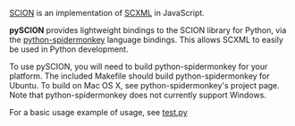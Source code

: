 [SCION](https://github.com/jbeard4/SCION) is an implementation of [SCXML](http://www.w3.org/TR/scxml/) in JavaScript. 

**pySCION** provides lightweight bindings to the SCION library for Python, via the [python-spidermonkey](https://github.com/davisp/python-spidermonkey) language bindings. This allows SCXML to easily be used in Python development.

To use pySCION, you will need to build python-spidermonkey for your platform. The included Makefile should build python-spidermonkey for Ubuntu. To build on Mac OS X, see python-spidermonkey's project page. Note that python-spidermonkey does not currently support Windows.

For a basic usage example of usage, see [test.py](https://github.com/jbeard4/pySCION/blob/master/test.py)
